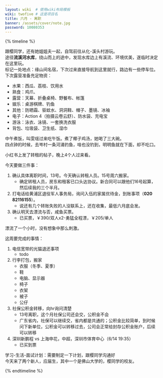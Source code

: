```yaml
---
layout: wiki  # 使用wiki布局模板
wiki: twofive # 这是项目名
title: 六月 - 离职
banner: /assets/cover/note.jpg
password: 10080353
---
```


{% timeline %}

<!-- node 2025.06.01 -->
跟樱同学，还有她姐姐夫一起，自驾前往从化-溪头村游玩。  
途径**流溪河水库**，绕山而上的途中，发现水库边上有溪流、环境优美，遂临时决定在这里玩。  
标记一处地点：缘山间名宿，下次过来直接导航到这里就行，路边有一些停车位。  
下次露营准备充足物资：
- 水果：西瓜、荔枝、饮用水
- 熟食：鸡爪、
- 露营：天幕、折叠桌椅、野餐布、帐篷
- 娱乐：桌游棋牌、钓鱼
- 其他：防晒霜、驱蚊水、洞洞鞋、帽子、墨镜、冰袖
- 电子：Action 4（拍摄云卷云舒）、防水袋、充电宝
- 游泳：泳衣、泳镜、一套换洗衣服
- 背包、垃圾袋、卫生纸、湿巾

<!-- node 2025.06.02 -->
中午煮饭，叫雯瑶过来吃午饭。煮了椰子鸡汤，她喝了三大碗。  
四点钟的时候，去岑村一条河涌钓鱼，啥也没钓到，明明鱼就在下面，却不吃口。

<!-- node 2025.06.03 -->
小红书上发了转租的帖子，晚上4个人过来看。

<!-- node 2025.06.06 -->
今天要做三件事：  
1. 确认具体离职时间，13号。今天确认转租人员。15号周六搬家。
    - 确定转租人员，房东和租客已口头达协议。新合同可以跟他们16号起算，然后续我的三个半月。
2. 打电话给黄浦区退役军人事务局，询问入伍的家属优待金，到账事项（**020 82116155**）。
    - 说还有几个转账失败的人没联系上，还在收集，最低六月底会发。
3. 确认明天去漂流与否，咸鱼买票。
    - 已买票，￥390/双人x2-勇猛全程漂，￥205/单人

<!-- node 2025.06.07 黄腾峡漂流 -->
漂流了一个小时，没有想象中那么刺激。

<!-- node 2025.06.09 离职周 周一 暴晒炎热 -->
这周要完成的事情：
1. 电信宽带的光猫退还事项
    - todo
2. 行李打包，搬家
    - 衣服（冬季、夏季）
    - 鞋
    - 电脑、显示器
    - 椅子
    - 衣架
    - 被子
    - 公仔
3. 社保公积金转移，向hr询问清楚
    - 13号离职，这个月社保公司还会交，公积金不会
    - 广东省内，社保可以继续交，省内都是共通的；公积金比较简单，到时候问下新单位，公积金可以转移过去，公司会正常给封存公积金账户，后续可以转移
4. 深圳新鹏程 vs 上海申花，中超，深圳市体育中心（6/14 19:35）
    - 已买到票

<!-- node 2025.06.10 周二 暴晒炎热 -->
学习-生活-面试计划：需要制定一下计划，跟樱同学沟通好  
今天来了两个新人，应届生，其中一个是佛山大学的，樱同学的校友。


{% endtimeline %}


